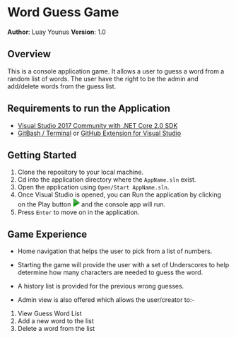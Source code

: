 # Word Guess Game

**Author**: Luay Younus
**Version**: 1.0

## Overview
This is a console application game. It allows a user to guess a word from a random list of words. The user have the right to be the admin and add/delete words from the guess list.

## Requirements to run the Application
- [Visual Studio 2017 Community with .NET Core 2.0 SDK](https://www.microsoft.com/net/core#windowscmd)
- [GitBash / Terminal](https://git-scm.com/downloads) or [GitHub Extension for Visual Studio](https://visualstudio.github.com)

## Getting Started
1. Clone the repository to your local machine.
2. Cd into the application directory where the `AppName.sln` exist.
3. Open the application using `Open/Start AppName.sln`.
4. Once Visual Studio is opened, you can Run the application by clicking on the Play button <img src="https://github.com/luayyounus/Lab02-Unit-Testing/blob/Lab02-Luay/WarCardGame/play-button.jpg" width="16"> and the console app will run.
5. Press `Enter` to move on in the application.

## Game Experience
- Home navigation that helps the user to pick from a list of numbers.
- Starting the game will provide the user with a set of Underscores to help determine how many characters are needed to guess the word.
- A history list is provided for the previous wrong guesses.

- Admin view is also offered which allows the user/creator to:-
1. View Guess Word List
2. Add a new word to the list
3. Delete a word from the list
